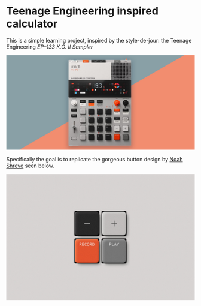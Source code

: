 # Teenage Engineering inspired calculator

This is a simple learning project, inspired by the style-de-jour: the Teenage Engineering *EP–133 K.O. II Sampler*

![Image of Teenage Engineering EP-133 K.O. II Sampler](/teenage-engineering-ep-133-ko-ii.jpeg 'The sampler')

Specifically the goal is to replicate the gorgeous button design by [Noah Shreve](https://dribbble.com/shots/23105082-Teenage-Engineering-Style-Buttons) seen below.


![Design of four square buttons which mimicks the Teenage Engineering aesthetic](/button-image-dribble-noah-shreve.jpeg)